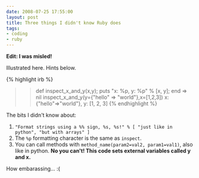 ```yaml
---
date: 2008-07-25 17:55:00
layout: post
title: Three things I didn't know Ruby does
tags:
- coding
- ruby
---
```


**Edit: I was misled!**  
  
Illustrated here. Hints below.  

{% highlight irb %}
>> def inspect_x_and_y(x,y); puts "x: %p, y: %p" % [x, y]; end
=> nil
>> inspect_x_and_y(y={"hello" => "world"},x=[1,2,3])
x: {"hello"=>"world"}, y: [1, 2, 3]
{% endhighlight %}
  
The bits I didn't know about:  

1. `"Format strings using a %% sign, %s, %s!" % [ "just like in python", "but
   with arrays" ]`
2. The `%p` formatting character is the same as `inspect`.
3. You can call methods with `method_name(param2=val2, param1=val1)`, also like
   in python. **No you can't! This code sets external variables called y and
   x.**
  
How embarassing... :(
